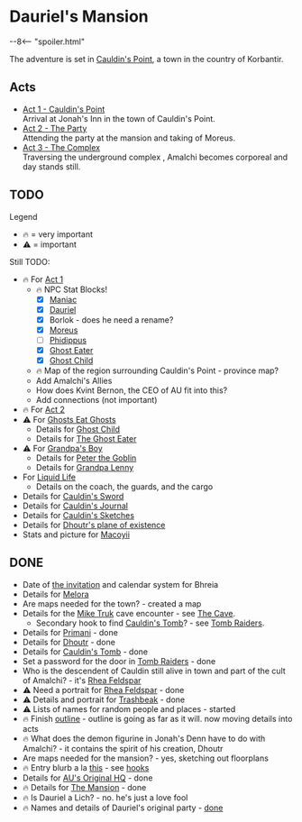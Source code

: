 # Dauriel's Mansion

--8<-- "spoiler.html"

The adventure is set in [Cauldin's Point](../../geography/settlements/cauldins-point.md), a town in the country of Korbantir.

## Acts

* [Act 1 - Cauldin's Point](acts/act-1/index.md)  
  Arrival at Jonah's Inn in the town of Cauldin's Point.
* [Act 2 - The Party](acts/act-2/index.md)  
  Attending the party at the mansion and taking of Moreus.
* [Act 3 - The Complex](acts/act-3/index.md)  
  Traversing the underground complex , Amalchi becomes corporeal and day stands still.

## TODO

Legend

* 🔥 = very important
* ⚠️ = important

Still TODO:

* 🔥 For [Act 1](acts/act-1/index.md)
  * 🔥 NPC Stat Blocks!
    * [x] [Maniac](npcs/maniac.md)
    * [x] [Dauriel](npcs/dauriel-aldarion.md)
    * [x] Borlok - does he need a rename?
    * [x] [Moreus](npcs/moreus.md)
    * [ ] [Phidippus](npcs/phidippus.md)
    * [x] [Ghost Eater](npcs/ghost-eater.md)
    * [x] [Ghost Child](npcs/ghost-child.md)
  * 🔥 Map of the region surrounding Cauldin's Point - province map?
  * Add Amalchi's Allies
  * How does Kvint Bernon, the CEO of AU fit into this?
  * Add connections (not important)
* 🔥 For [Act 2](acts/act-2/index.md)
* ⚠️ For [Ghosts Eat Ghosts](sidequests/ghosts-eat-ghosts.md)
  * Details for [Ghost Child](npcs/ghost-child.md)
  * Details for [The Ghost Eater](npcs/ghost-eater.md)
* ⚠️ For [Grandpa's Boy](sidequests/grandpas-boy.md)
  * Details for [Peter the Goblin](npcs/peter-the-goblin.md)
  * Details for [Grandpa Lenny](npcs/grandpa-lenny.md)
* For [Liquid Life](sidequests/liquid-life.md)
  * Details on the coach, the guards, and the cargo
* Details for [Cauldin's Sword](../../items/cauldins-sword.md)
* Details for [Cauldin's Journal](../../items/cauldins-journal.md)
* Details for [Cauldin's Sketches](../../items/cauldins-sketches.md)
* Details for [Dhoutr's plane of existence](../../deities/dhoutr.md)
* Stats and picture for [Macoyii](../../creatures/macoyii.md)

## DONE

* Date of [the invitation](handouts/dauriels-invitation.md) and calendar system for Bhreia
* Details for [Melora](../../deities/melora.md)
* Are maps needed for the town? - created a map
* Details for the [Mike Truk](npcs/mike-truk.md) cave encounter - see [The Cave](sidequests/the-cave.md).
  * Secondary hook to find [Cauldin's Tomb](places/cauldins-tomb.md)? - see [Tomb Raiders](sidequests/tomb-raiders.md).
* Details for [Primani](../../deities/primani.md) - done
* Details for [Dhoutr](../../deities/dhoutr.md) - done
* Details for [Cauldin's Tomb](places/cauldins-tomb.md) - done
* Set a password for the door in [Tomb Raiders](sidequests/tomb-raiders.md) - done
* Who is the descendent of Cauldin still alive in town and part of the cult of Amalchi? - it's [Rhea Feldspar](npcs/rhea-feldspar.md)
* ⚠️ Need a portrait for [Rhea Feldspar](npcs/rhea-feldspar.md) - done
* ⚠️ Details and portrait for [Trashbeak](npcs/trashbeak.md) - done
* ⚠️ Lists of names for random people and places - started
* 🔥 Finish [outline](story-outline.md) - outline is going as far as it will. now moving details into acts
* 🔥 What does the demon figurine in Jonah's Denn have to do with Amalchi? - it contains the spirit of his creation, Dhoutr
* Are maps needed for the mansion? - yes, sketching out floorplans
* 🔥 Entry blurb a la [this](https://criticalrole.fandom.com/wiki/The_Nameless_Ones/Transcript#Part_I) - see [hooks](acts/act-1/adventure-hooks.md)
* Details for [AU's Original HQ](places/au-original-hq.md) - done
* 🔥 Details for [The Mansion](places/the-mansion.md) - done
* 🔥 Is Dauriel a Lich? - no. he's just a love fool
* 🔥 Names and details of Dauriel's original party - [done](organizations/aldarion-adventurers.md)
